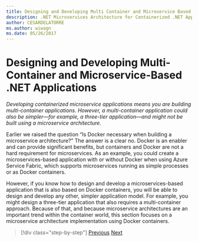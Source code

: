 ```yaml
---
title: Designing and Developing Multi Container and Microservice Based .NET Applications
description: .NET Microservices Architecture for Containerized .NET Applications | Designing and Developing Multi Container and Microservice Based .NET Applications
author: CESARDELATORRE
ms.author: wiwagn
ms.date: 05/26/2017
---
```

# Designing and Developing Multi-Container and Microservice-Based .NET Applications

*Developing containerized microservice applications means you are building multi-container applications. However, a multi-container application could also be simpler—for example, a three-tier application—and might not be built using a microservice architecture.*

Earlier we raised the question “Is Docker necessary when building a microservice architecture?” The answer is a clear no. Docker is an enabler and can provide significant benefits, but containers and Docker are not a hard requirement for microservices. As an example, you could create a microservices-based application with or without Docker when using Azure Service Fabric, which supports microservices running as simple processes or as Docker containers.

However, if you know how to design and develop a microservices-based application that is also based on Docker containers, you will be able to design and develop any other, simpler application model. For example, you might design a three-tier application that also requires a multi-container approach. Because of that, and because microservice architectures are an important trend within the container world, this section focuses on a microservice architecture implementation using Docker containers.


> [!div  class="step-by-step"]
> [Previous](../containerize-net-framework-applications/index.md)
> [Next](microservice-application-design.md)
